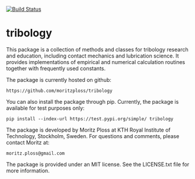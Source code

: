 [![Build Status](https://travis-ci.org/moritzploss/tribology.png)](https://travis-ci.org/moritzploss/tribology)

# tribology
This package is a collection of methods and classes for tribology
research and education, including contact mechanics and lubrication
science. It provides implementations of empirical and numerical
calculation routines together with frequently used constants.

The package is currently hosted on github:

    https://github.com/moritzploss/tribology

You can also install the package through pip. Currently, the package
is available for test purposes only:

    pip install --index-url https://test.pypi.org/simple/ tribology

The package is developed by Moritz Ploss at KTH Royal
Institute of Technology, Stockholm, Sweden. For questions and comments,
please contact Moritz at:

    moritz.ploss@gmail.com

The package is provided under an MIT license. See the LICENSE.txt file
for more information.